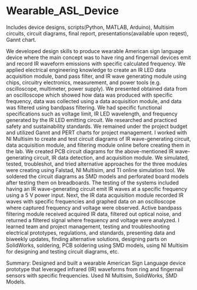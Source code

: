 # Wearable_ASL_Device

Includes device designs, scripts(Python, MATLAB, Arduino), Multisim circuits, circuit diagrams, final report, presentations(available upon reqest), Gannt chart.

We developed design skills to produce wearable American sign language device where the main concept was to have ring and fingernail devices emit and record IR waveform emissions with specific calculated frequency. We applied electrical engineering knowledge to create an IR LED data acquisition module, band pass filter, and IR wave generating module using chips, circuitry electronics, measurement, and power tools (e.g. oscilloscope, multimeter, power supply). We presented obtained data from an oscilloscope which showed how data was produced with specific frequency, data was collected using a data acquisition module, and data was filtered using bandpass filtering. We had specific functional specifications such as voltage limit, IR LED wavelength, and frequency generated by the IR LED emitting circuit. We researched and practiced safety and sustainability standards. We remained under the project budget and utilized Gannt and PERT charts for project management. I worked with NI Multisim to create and test circuit diagrams of IR wave-generating circuit, data acquisition module, and filtering module online before creating them in the lab. We created PCB circuit diagrams for the above-mentioned IR wave-generating circuit, IR data detection, and acquisition module. We simulated, tested, troubleshot, and tried alternative approaches for the three modules were creating using Falstad, NI Multisim, and TI online simulation tool. We soldered the circuit diagrams as SMD models and perforated board models after testing them on breadboards. The testing of the systems included having an IR wave-generating circuit emit IR waves at a specific frequency using a 5 V power input. Next, the IR data acquisition module recorded IR waves with specific frequencies and graphed data on an oscilloscope where captured frequency and voltage were observed. Active bandpass filtering module received acquired IR data, filtered out optical noise, and returned a filtered signal where frequency and voltage were analyzed. I learned team and project management, testing and troubleshooting electrical prototypes, regulations, and standards, presenting data and biweekly updates, finding alternative solutions, designing parts on SolidWorks, soldering, PCB soldering using SMD models, using NI Multisim for designing and testing circuit diagrams, etc.

Summary: Designed and built a wearable American Sign Language device prototype that leveraged infrared (IR) waveforms from ring and fingernail sensors with specific frequencies. Used NI Multisim, SolidWorks, SMD Models.
